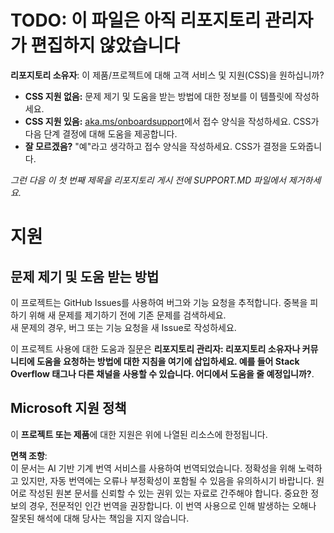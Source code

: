 # TODO: 이 파일은 아직 리포지토리 관리자가 편집하지 않았습니다

**리포지토리 소유자**: 이 제품/프로젝트에 대해 고객 서비스 및 지원(CSS)을 원하십니까?

- **CSS 지원 없음:** 문제 제기 및 도움을 받는 방법에 대한 정보를 이 템플릿에 작성하세요.
- **CSS 지원 있음:** [aka.ms/onboardsupport](https://aka.ms/onboardsupport)에서 접수 양식을 작성하세요. CSS가 다음 단계 결정에 대해 도움을 제공합니다.
- **잘 모르겠음?** "예"라고 생각하고 접수 양식을 작성하세요. CSS가 결정을 도와줍니다.

*그런 다음 이 첫 번째 제목을 리포지토리 게시 전에 SUPPORT.MD 파일에서 제거하세요.*

# 지원

## 문제 제기 및 도움 받는 방법  

이 프로젝트는 GitHub Issues를 사용하여 버그와 기능 요청을 추적합니다. 중복을 피하기 위해 새 문제를 제기하기 전에 기존 문제를 검색하세요.  
새 문제의 경우, 버그 또는 기능 요청을 새 Issue로 작성하세요.

이 프로젝트 사용에 대한 도움과 질문은 **리포지토리 관리자: 리포지토리 소유자나 커뮤니티에 도움을 요청하는 방법에 대한 지침을 여기에 삽입하세요. 
예를 들어 Stack Overflow 태그나 다른 채널을 사용할 수 있습니다. 어디에서 도움을 줄 예정입니까?**.

## Microsoft 지원 정책  

이 **프로젝트 또는 제품**에 대한 지원은 위에 나열된 리소스에 한정됩니다.

**면책 조항**:  
이 문서는 AI 기반 기계 번역 서비스를 사용하여 번역되었습니다. 정확성을 위해 노력하고 있지만, 자동 번역에는 오류나 부정확성이 포함될 수 있음을 유의하시기 바랍니다. 원어로 작성된 원본 문서를 신뢰할 수 있는 권위 있는 자료로 간주해야 합니다. 중요한 정보의 경우, 전문적인 인간 번역을 권장합니다. 이 번역 사용으로 인해 발생하는 오해나 잘못된 해석에 대해 당사는 책임을 지지 않습니다.